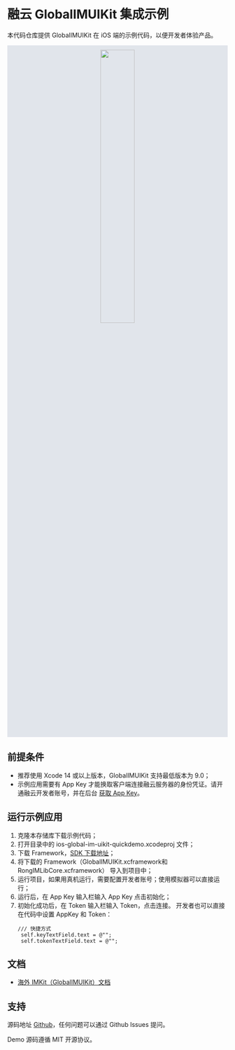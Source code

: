 # 融云 GlobalIMUIKit 集成示例

本代码仓库提供 GlobalIMUIKit 在 iOS 端的示例代码，以便开发者体验产品。

<p align="center" style="background-color: #e1e5eb; padding: 10px; margin-top: 5px; margin-bottom:5px;">
<img src="images/ios-global-im-uikit-quick-demo.png" width="40%">
</p>

## 前提条件

* 推荐使用 Xcode 14 或以上版本，GlobalIMUIKit 支持最低版本为 9.0；
* 示例应用需要有 App Key 才能换取客户端连接融云服务器的身份凭证。请开通融云开发者账号，并在后台 [获取 App Key](https://developer.rongcloud.cn/app/appkey)。

## 运行示例应用

1. 克隆本存储库下载示例代码；
2. 打开目录中的 ios-global-im-uikit-quickdemo.xcodeproj 文件；
3. 下载 Framework，[SDK 下载地址](https://www.rongcloud.cn/devcenter?type=sdk&platform=iOS)；
4. 将下载的 Framework（GlobalIMUIKit.xcframework和RongIMLibCore.xcframework） 导入到项目中；
5. 运行项目，如果用真机运行，需要配置开发者账号；使用模拟器可以直接运行；
6. 运行后，在 App Key 输入栏输入 App Key 点击初始化；
7. 初始化成功后，在 Token 输入栏输入 Token，点击连接。
   开发者也可以直接在代码中设置 AppKey 和 Token：
   ```
   /// 快捷方式
    self.keyTextField.text = @"";
    self.tokenTextField.text = @"";
   ```

## 文档

- [海外 IMKit（GlobalIMUIKit）文档]

## 支持

源码地址 [Github](https://github.com/rongcloud/ios-global-im-uikit-quickdemo)，任何问题可以通过 Github Issues 提问。

Demo 源码遵循 MIT 开源协议。

<!-- Reference links below -->

<!-- links to docs -->

[海外 IMKit（GlobalIMUIKit）文档]: https://doc.rongcloud.cn/imuikit/IOS/1.X/prepare

<!-- links to ops -->

[获取 App Key]: https://developer.rongcloud.cn/app/appkey/
